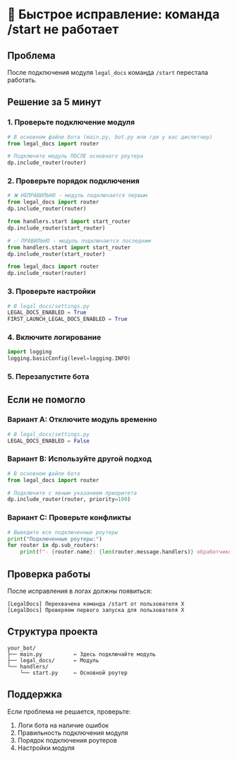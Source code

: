 # 🚨 Быстрое исправление: команда /start не работает

## Проблема
После подключения модуля `legal_docs` команда `/start` перестала работать.

## Решение за 5 минут

### 1. Проверьте подключение модуля
```python
# В основном файле бота (main.py, bot.py или где у вас диспетчер)
from legal_docs import router

# Подключите модуль ПОСЛЕ основного роутера
dp.include_router(router)
```

### 2. Проверьте порядок подключения
```python
# ❌ НЕПРАВИЛЬНО - модуль подключается первым
from legal_docs import router
dp.include_router(router)

from handlers.start import start_router
dp.include_router(start_router)

# ✅ ПРАВИЛЬНО - модуль подключается последним
from handlers.start import start_router
dp.include_router(start_router)

from legal_docs import router
dp.include_router(router)
```

### 3. Проверьте настройки
```python
# В legal_docs/settings.py
LEGAL_DOCS_ENABLED = True
FIRST_LAUNCH_LEGAL_DOCS_ENABLED = True
```

### 4. Включите логирование
```python
import logging
logging.basicConfig(level=logging.INFO)
```

### 5. Перезапустите бота

## Если не помогло

### Вариант A: Отключите модуль временно
```python
# В legal_docs/settings.py
LEGAL_DOCS_ENABLED = False
```

### Вариант B: Используйте другой подход
```python
# В основном файле бота
from legal_docs import router

# Подключите с явным указанием приоритета
dp.include_router(router, priority=100)
```

### Вариант C: Проверьте конфликты
```python
# Выведите все подключенные роутеры
print("Подключенные роутеры:")
for router in dp.sub_routers:
    print(f"- {router.name}: {len(router.message.handlers)} обработчиков")
```

## Проверка работы

После исправления в логах должны появиться:
```
[LegalDocs] Перехвачена команда /start от пользователя X
[LegalDocs] Проверяем первого запуска для пользователя X
```

## Структура проекта
```
your_bot/
├── main.py          ← Здесь подключайте модуль
├── legal_docs/      ← Модуль
└── handlers/
    └── start.py     ← Основной роутер
```

## Поддержка
Если проблема не решается, проверьте:
1. Логи бота на наличие ошибок
2. Правильность подключения модуля
3. Порядок подключения роутеров
4. Настройки модуля